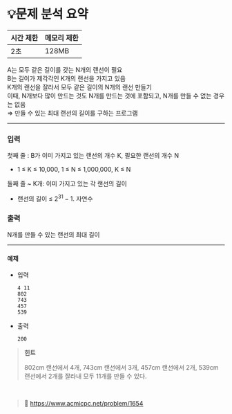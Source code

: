 # 💡**문제 분석 요약**

| 시간 제한 | 메모리 제한 |
| --- | --- |
| 2초 | 128MB |

A는 모두 같은 길이를 갖는 N개의 랜선이 필요
<br>
B는 길이가 제각각인 K개의 랜선을 가지고 있음
<br>
K개의 랜선을 잘라서 모두 같은 길이의 N개의 랜선 만들기
<br>
이때, N개보다 많이 만드는 것도 N개를 만드는 것에 포함되고, N개를 만들 수 없는 경우는 없음
<br>
⇒ 만들 수 있는 최대 랜선의 길이를 구하는 프로그램 

---

### 입력

첫째 줄 : B가 이미 가지고 있는 랜선의 개수 K, 필요한 랜선의 개수 N

- 1 ≤ K ≤ 10,000, 1 ≤ N ≤ 1,000,000, K ≤ N

둘째 줄 ~ K개: 이미 가지고 있는 각 랜선의 길이

- 랜선의 길이 ≤ $2^{31} - 1$. 자연수

### 출력

N개를 만들 수 있는 랜선의 최대 길이

---
#### **예제**
- 입력
    
    ```
    4 11
    802
    743
    457
    539
    ```
    
- 출력
    
    ```
    200
    ```
    

> **힌트**
> 
> 
> 802cm 랜선에서 4개, 743cm 랜선에서 3개, 457cm 랜선에서 2개, 539cm 랜선에서 2개를 잘라내 모두 11개를 만들 수 있다.
> 

<br>

> 📎 https://www.acmicpc.net/problem/1654
